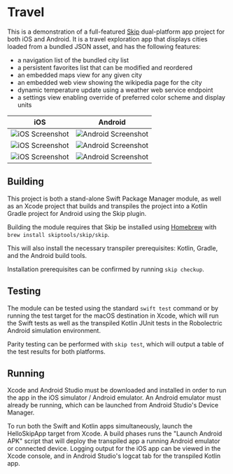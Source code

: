 # Travel

This is a demonstration of a full-featured
[Skip](https://skip.tools) dual-platform app project
for both iOS and Android. It is a travel exploration app
that displays cities loaded from a bundled JSON asset,
and has the following features:

  - a navigation list of the bundled city list
  - a persistent favorites list that can be modified and reordered
  - an embedded maps view for any given city
  - an embedded web view showing the wikipedia page for the city
  - dynamic temperature update using a weather web service endpoint
  - a settings view enabling override of preferred color scheme and display units
  
  iOS |  Android
:----:|:--------:
![iOS Screenshot](https://assets.skip.tools/skipapp-bookings/city-list-iphone.png) | ![Android Screenshot](https://assets.skip.tools/skipapp-bookings/city-list-android.png)
![iOS Screenshot](https://assets.skip.tools/skipapp-bookings/city-view-iphone.png) | ![Android Screenshot](https://assets.skip.tools/skipapp-bookings/city-view-android.png)
![iOS Screenshot](https://assets.skip.tools/skipapp-bookings/city-settings-iphone.png) | ![Android Screenshot](https://assets.skip.tools/skipapp-bookings/city-settings-android.png)

## Building

This project is both a stand-alone Swift Package Manager module,
as well as an Xcode project that builds and transpiles the project
into a Kotlin Gradle project for Android using the Skip plugin.

Building the module requires that Skip be installed using
[Homebrew](https://brew.sh) with `brew install skiptools/skip/skip`.

This will also install the necessary transpiler prerequisites:
Kotlin, Gradle, and the Android build tools.

Installation prerequisites can be confirmed by running `skip checkup`.

## Testing

The module can be tested using the standard `swift test` command
or by running the test target for the macOS destination in Xcode,
which will run the Swift tests as well as the transpiled
Kotlin JUnit tests in the Robolectric Android simulation environment.

Parity testing can be performed with `skip test`,
which will output a table of the test results for both platforms.

## Running

Xcode and Android Studio must be downloaded and installed in order to
run the app in the iOS simulator / Android emulator.
An Android emulator must already be running, which can be launched from 
Android Studio's Device Manager.

To run both the Swift and Kotlin apps simultaneously, 
launch the HelloSkipApp target from Xcode.
A build phases runs the "Launch Android APK" script that
will deploy the transpiled app a running Android emulator or connected device.
Logging output for the iOS app can be viewed in the Xcode console, and in
Android Studio's logcat tab for the transpiled Kotlin app.

